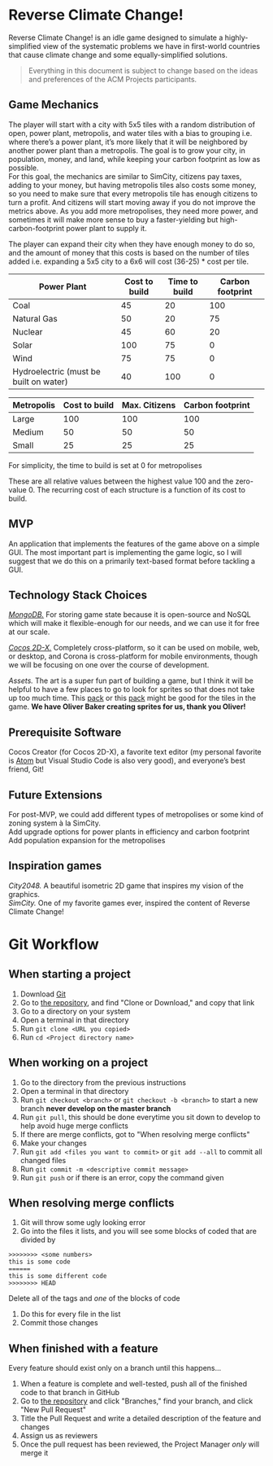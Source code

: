# Reverse Climate Change!	
Reverse Climate Change! is an idle game designed to simulate a highly-simplified view of the systematic problems we have in first-world countries that cause climate change and some equally-simplified solutions.	
> Everything in this document is subject to change based on the ideas and preferences of the ACM Projects participants.	
## Game Mechanics	
The player will start with a city with 5x5 tiles with a random distribution of open, power plant, metropolis, and water tiles with a bias to grouping i.e. where there’s a power plant, it’s more likely that it will be neighbored by another power plant than a metropolis. The goal is to grow your city, in population, money, and land, while keeping your carbon footprint as low as possible.	
For this goal, the mechanics are similar to SimCity, citizens pay taxes, adding to your money, but having metropolis tiles also costs some money, so you need to make sure that every metropolis tile has enough citizens to turn a profit. And citizens will start moving away if you do not improve the metrics above. As you add more metropolises, they need more power, and sometimes it will make more sense to buy a faster-yielding but high-carbon-footprint power plant to supply it.	

The player can expand their city when they have enough money to do so, and the amount of money that this costs is based on the number of tiles added i.e. expanding a 5x5 city to a 6x6 will cost (36-25) * cost per tile.	

| Power Plant  | Cost to build | Time to build | Carbon footprint |	
| ------------- | ------------- | ------------- | ------------- |	
| Coal | 45 | 20  | 100 |	
| Natural Gas | 50 | 20  | 75 |	
| Nuclear | 45 | 60  | 20 |	
| Solar | 100 | 75  | 0 |	
| Wind | 75 | 75  | 0 |	
| Hydroelectric (must be built on water) | 40 | 100  | 0 |	

| Metropolis  | Cost to build | Max. Citizens | Carbon footprint |	
| ------------- | ------------- | ------------- | ------------- |	
| Large | 100 | 100  | 100 |	
| Medium | 50 | 50  | 50 |	
| Small | 25 | 25  | 25 |	

For simplicity, the time to build is set at 0 for metropolises	

These are all relative values between the highest value 100 and the zero-value 0. The recurring cost of each structure is a function of its cost to build.	

## MVP	
An application that implements the features of the game above on a simple GUI.  The most important part is implementing the game logic, so I will suggest that we do this on a primarily text-based format before tackling a GUI.	

## Technology Stack Choices	
[*MongoDB.*](https://www.mongodb.com/cloud/atlas) For storing game state because it is open-source and NoSQL which will make it flexible-enough for our needs, and we can use it for free at our scale.	

[*Cocos 2D-X.*](https://www.cocos.com/en/) Completely cross-platform, so it can be used on mobile, web, or desktop, and Corona is cross-platform for mobile environments, though we will be focusing on one over the course of development.	

*Assets.* The art is a super fun part of building a game, but I think it will be helpful to have a few places to go to look for sprites so that does not take up too much time. This [pack](https://devilsworkshop.itch.io/big-pixel-isometric-block-pack-free-2d-sprites) or this [pack](https://mewki.itch.io/25-isometric-blocks) might be good for the tiles in the game. **We have Oliver Baker creating sprites for us, thank you Oliver!**	

## Prerequisite Software	
Cocos Creator (for Cocos 2D-X), a favorite text editor (my personal favorite is [Atom](http://atom.io) but Visual Studio Code is also very good), and everyone’s best friend, Git!	

## Future Extensions	
For post-MVP, we could add different types of metropolises or some kind of zoning system à la SimCity.	
Add upgrade options for power plants in efficiency and carbon footprint	
Add population expansion for the metropolises	

## Inspiration games	
*City2048.* A beautiful isometric 2D game that inspires my vision of the graphics.	
*SimCity.* One of my favorite games ever, inspired the content of Reverse Climate Change!	

# Git Workflow	
## When starting a project	
1. Download [Git](https://git-scm.com/download)	
1. Go to [the repository](https://github.com/acm-projects/reverse-climate-change), and find "Clone or Download," and copy that link	
1. Go to a directory on your system	
1. Open a terminal in that directory	
1. Run `git clone <URL you copied>`	
1. Run `cd <Project directory name>`	
## When working on a project	
1. Go to the directory from the previous instructions	
1. Open a terminal in that directory	
1. Run `git checkout <branch>` or `git checkout -b <branch>` to start a new branch **never develop on the master branch**	
1. Run `git pull`, this should be done everytime you sit down to develop to help avoid huge merge conflicts	
1. If there are merge conflicts, got to "When resolving merge conflicts"	
1. Make your changes	
1. Run `git add <files you want to commit>` or `git add --all` to commit all changed files	
1. Run `git commit -m <descriptive commit message>`	
1. Run `git push` or if there is an error, copy the command given	
## When resolving merge conflicts	
1. Git will throw some ugly looking error	
1. Go into the files it lists, and you will see some blocks of coded that are divided by	
```	
>>>>>>>> <some numbers>	
this is some code	
======	
this is some different code	
>>>>>>>> HEAD	
```	
Delete all of the tags and *one* of the blocks of code	
1. Do this for every file in the list	
1. Commit those changes	
## When finished with a feature	
Every feature should exist only on a branch until this happens...	
1. When a feature is complete and well-tested, push all of the finished code to that branch in GitHub	
1. Go to [the repository](https://github.com/acm-projects/reverse-climate-change) and click "Branches," find your branch, and click "New Pull Request"	
1. Title the Pull Request and write a detailed description of the feature and changes	
1. Assign us as reviewers	
1. Once the pull request has been reviewed, the Project Manager *only* will merge it

